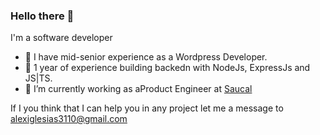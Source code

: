 ### Hello there 👋
I'm a software developer
- 🥼 I have mid-senior experience as a Wordpress Developer.
- 🌱 1 year of experience building backedn with NodeJs, ExpressJs and JS|TS.
- 🔭 I’m currently working as aProduct Engineer at [Saucal](saucal.com)

If I you think that I can help you in any project let me a message to [alexiglesias3110@gmail.com](mailto:alexiglesias3110@gmail.com)
